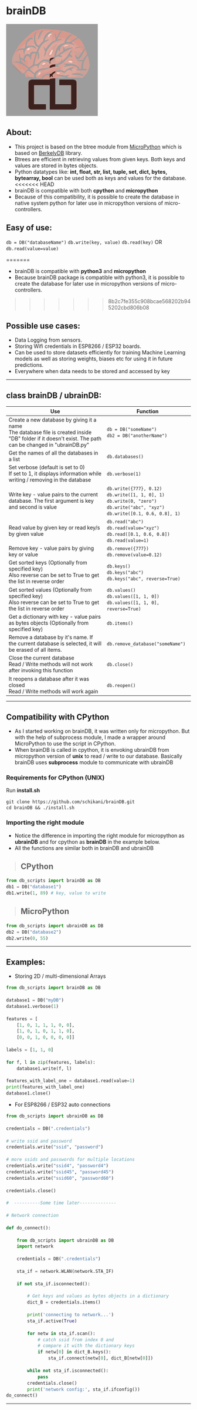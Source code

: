 # brainDB
![alt text](https://github.com/schikani/brainDB/blob/main/brainDB.png)

## About:
* This project is based on the btree module from [MicroPython](https://github.com/micropython/micropython) which is based on [BerkelyDB](https://www.oracle.com/database/technologies/related/berkeleydb.html) library.
* Btrees are efficient in retrieving values from given keys. Both keys and values are stored in bytes objects.
* Python datatypes like: **int, float, str, list, tuple, set, dict, bytes, bytearray, bool** can be used both as keys and values for the database.
<<<<<<< HEAD
* brainDB is compatible with both **cpython** and **micropython**
* Because of this compatibility, it is possible to create the database in native system python for later use in micropython versions of micro-controllers. 

## Easy of use:
`db = DB("databaseName")`
`db.write(key, value)`
`db.read(key)` OR `db.read(value=value)`

=======
* brainDB is compatible with **python3** and **micropython**
* Because brainDB package is compatible with python3, it is possible to create the database for later use in micropython versions of micro-controllers.
>>>>>>> 8b2c7fe355c908bcae568202b945202cbd806b08
## Possible use cases:
* Data Logging from sensors.
* Storing Wifi credentials in ESP8266 / ESP32 boards.
* Can be used to store datasets efficiently for training Machine Learning models as well as storing weights, biases etc for using it in future predictions.
* Everywhere when data needs to be stored and accessed by key
* * *
## class brainDB / ubrainDB:
|Use|Function
|-|-|
|Create a new database by giving it a name<br>The database file is created inside "DB" folder if it doesn't exist. The path can be changed in "ubrainDB.py"|`db = DB("someName")`<br>`db2 = DB("anotherName")`|
|Get the names of all the databases in a list|`db.databases()`|
|Set verbose (default is set to 0)<br>If set to 1, it displays information while writing / removing in the database|`db.verbose(1)`|
|Write key - value pairs to the current database. The first argument is key and second is value|`db.write({777}, 0.12)`<br>`db.write([1, 1, 0], 1)`<br>`db.write(0, "zero")`<br>`db.write("abc", "xyz")`<br>`db.write([0.1, 0.6, 0.8], 1)`|
|Read value by given key or read key/s by given value|`db.read("abc")`<br>`db.read(value="xyz")`<br>`db.read([0.1, 0.6, 0.8])`<br>`db.read(value=1)`|
|Remove key - value pairs by giving key or value|`db.remove({777})`<br>`db.remove(value=0.12)`|
|Get sorted keys (Optionally from specified key)<br>Also reverse can be set to True to get the list in reverse order|`db.keys()`<br>`db.keys("abc")`<br>`db.keys("abc", reverse=True)`|
|Get sorted values (Optionally from specified key)<br>Also reverse can be set to True to get the list in reverse order|`db.values()`<br>`db.values([1, 1, 0])`<br>`db.values([1, 1, 0], reverse=True)`|
|Get a dictionary with key - value pairs as bytes objects (Optionally from specified key)|`db.items()`|
|Remove a database by it's name. If the current database is selected, it will be erased of all items.|`db.remove_database("someName")`|
|Close the current database<br>Read / Write methods will not work after invoking this function|`db.close()`|
|It reopens a database after it was closed<br>Read / Write methods will work again |`db.reopen()`|
* * *
## Compatibility with **CPython**
* As I started working on brainDB, it was written only for micropython. But with the help of subprocess module, I made a wrapper around MicroPython to use the script in CPython.
* When brainDB is called in cpython, it is envoking ubrainDB from micropython version of **unix** to read / write to our database. Basically brainDB uses **subprocess** module to communicate with ubrainDB

### Requirements for CPython (UNIX)
Run **install.sh**
```shell
git clone https://github.com/schikani/brainDB.git
cd brainDB && ./install.sh
```
### Importing the right module
* Notice the difference in importing the right module for micropython as **ubrainDB** and for cpython as **brainDB** in the example below.
* All the functions are similar both in brainDB and ubrainDB

> ## CPython
```python
from db_scripts import brainDB as DB
db1 = DB("database1")
db1.write(1, 89) # key, value to write

```
> ## MicroPython
```python
from db_scripts import ubrainDB as DB
db2 = DB("database2")
db2.write(0, 55)
```
* * *

## Examples:
* Storing 2D / multi-dimensional Arrays

```python
from db_scripts import brainDB as DB

database1 = DB("myDB")
database1.verbose(1)

features = [
    [1, 0, 1, 1, 1, 0, 0],
    [1, 0, 1, 0, 1, 1, 0],
    [0, 0, 1, 0, 0, 0, 0]]

labels = [1, 1, 0]

for f, l in zip(features, labels):
    database1.write(f, l)

features_with_label_one = database1.read(value=1)
print(features_with_label_one)
database1.close()
```
* For ESP8266 /  ESP32 auto connections

```python
from db_scripts import ubrainDB as DB

credentials = DB(".credentials")

# write ssid and password
credentials.write("ssid", "password")

# more ssids and passwords for multiple locations
credentials.write("ssid4", "password4")
credentials.write("ssid45", "password45")
credentials.write("ssid60", "password60")

credentials.close()

#  ----------Some time later--------------

# Network connection

def do_connect():

    from db_scripts import ubrainDB as DB
    import network
  
    credentials = DB(".credentials")
    
    sta_if = network.WLAN(network.STA_IF)
    
    if not sta_if.isconnected():
        
        # Get keys and values as bytes objects in a dictionary
        dict_B = credentials.items()
        
        print('connecting to network...')
        sta_if.active(True)
        
        for netw in sta_if.scan():
            # catch ssid from index 0 and
            # compare it with the dictionary keys
            if netw[0] in dict_B.keys():
                sta_if.connect(netw[0], dict_B[netw[0]])
  
        while not sta_if.isconnected():
            pass
        credentials.close()
        print('network config:', sta_if.ifconfig())
do_connect()
```

* * *

